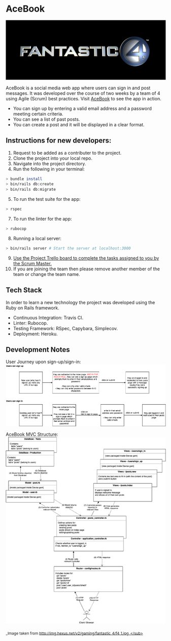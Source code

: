 # AceBook
![Team Logo](./public/f4.jpg)

AceBook is a social media web app where users can sign in and post messages. It was developed over the course of two weeks by a team of 4 using Agile (Scrum) best practices.
Visit [AceBook](https://acebook-fantastic-four.herokuapp.com/) to see the app in action.
* You can sign up by entering a valid email address and a password meeting certain criteria.
* You can see a list of past posts.
* You can create a post and it will be displayed in a clear format.

## Instructions for new developers:

1. Request to be added as a contributer to the project.
2. Clone the project into your local repo.
3. Navigate into the project directory.
4. Run the following in your terminal:
```bash
> bundle install
> bin/rails db:create
> bin/rails db:migrate
```
5. To run the test suite for the app:
```bash
> rspec
```
7. To run the linter for the app:
```bash
> rubocop
```
8. Running a local server:
```bash
> bin/rails server # Start the server at localhost:3000
```
9. [Use the Project Trello board to complete the tasks assigned to you by the Scrum Master.](https://trello.com/b/1NSTnYaN/fantastic-four-acebook)
10. If you are joining the team then please remove another member of the team or change the team name.

## Tech Stack

In order to learn a new technology the project was developed using the Ruby on Rails framework.
* Continuous Integration: Travis CI.
* Linter: Rubocop.
* Testing Framework: RSpec, Capybara, Simplecov.
* Deployment: Heroku.

## Development Notes

User Journey upon sign-up/sign-in:
![User Journey](./public/userJourney.png)

AceBook MVC Structure:
![MVC Structure](./public/Acebook-MVC-Model.png)


<sub>_Image taken from http://img.hexus.net/v2/gaming/fantastic_4/f4_1.jpg_</sub>
